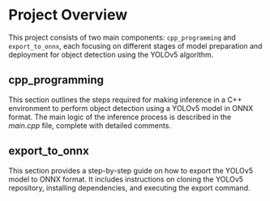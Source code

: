 # Project Overview

This project consists of two main components: `cpp_programming` and `export_to_onnx`, each focusing on different stages of model preparation and deployment for object detection using the YOLOv5 algorithm.

## cpp_programming
This section outlines the steps required for making inference in a C++ environment to perform object detection using a YOLOv5 model in ONNX format. The main logic of the inference process is described in the _main.cpp_ file, complete with detailed comments.

## export_to_onnx
This section provides a step-by-step guide on how to export the YOLOv5 model to ONNX format. It includes instructions on cloning the YOLOv5 repository, installing dependencies, and executing the export command. 
